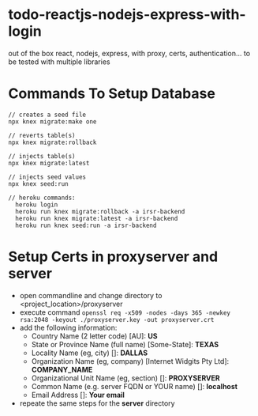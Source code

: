 # todo-reactjs-nodejs-express-with-login
out of the box react, nodejs, express, with proxy, certs, authentication... to be tested with multiple libraries

# Commands To Setup Database
```
// creates a seed file
npx knex migrate:make one

// reverts table(s)
npx knex migrate:rollback

// injects table(s)
npx knex migrate:latest

// injects seed values
npx knex seed:run

// heroku commands:
  heroku login
  heroku run knex migrate:rollback -a irsr-backend
  heroku run knex migrate:latest -a irsr-backend
  heroku run knex seed:run -a irsr-backend
```

# Setup Certs in proxyserver and server
- open commandline and change directory to <project_location>/proxyserver
- execute command `openssl req -x509 -nodes -days 365 -newkey rsa:2048 -keyout ./proxyserver.key -out proxyserver.crt`
- add the following information:
  - Country Name (2 letter code) [AU]: **US**
  - State or Province Name (full name) [Some-State]: **TEXAS**
  - Locality Name (eg, city) []: **DALLAS**
  - Organization Name (eg, company) [Internet Widgits Pty Ltd]: **COMPANY_NAME**
  - Organizational Unit Name (eg, section) []: **PROXYSERVER**
  - Common Name (e.g. server FQDN or YOUR name) []: **localhost**
  - Email Address []: **Your email**
- repeate the same steps for the **server** directory